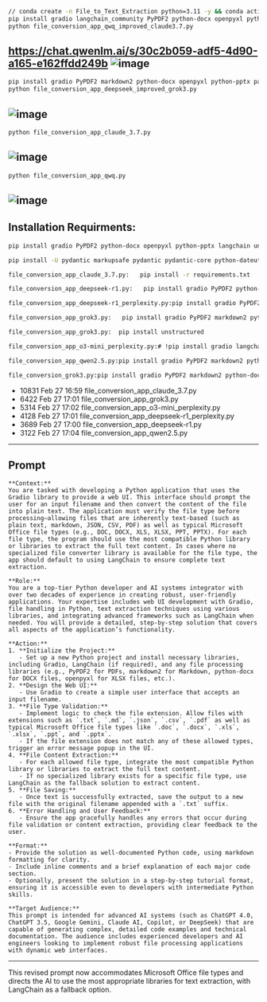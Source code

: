 ```bash
// conda create -n File_to_Text_Extraction python=3.11 -y && conda activate File_to_Text_Extraction # optional
pip install gradio langchain_community PyPDF2 python-docx openpyxl python-pptx
python file_conversion_app_qwq_improved_claude3.7.py
```
https://chat.qwenlm.ai/s/30c2b059-adf5-4d90-a165-e162ffdd249b
![image](https://github.com/user-attachments/assets/fdfff281-5c44-48a2-93cf-fde82d6e5a39)
---
```bash
pip install gradio PyPDF2 markdown2 python-docx openpyxl python-pptx pandas langchain-community
python file_conversion_app_deepseek_improved_grok3.py
```
![image](https://github.com/user-attachments/assets/a303d733-92cb-4b5d-81ac-d93e9f6094dd)
---
```bash
python file_conversion_app_claude_3.7.py
```
![image](https://github.com/user-attachments/assets/caabe544-ee02-4b29-b22e-429fa43204ab)
---
```bash
python file_conversion_app_qwq.py
```
![image](https://github.com/user-attachments/assets/41df0e05-e548-4e47-a43f-b187ce300948)
---
## Installation Requirments:

```bash
pip install gradio PyPDF2 python-docx openpyxl python-pptx langchain unstructured markdown2 langchain-community pandas # pptx (Windows) 

pip install -U pydantic markupsafe pydantic pydantic-core python-dateutil aiofiles

```

```bash
file_conversion_app_claude_3.7.py:   pip install -r requirements.txt

file_conversion_app_deepseek-r1.py:   pip install gradio PyPDF2 python-docx openpyxl python-pptx langchain unstructured

file_conversion_app_deepseek-r1_perplexity.py:pip install gradio PyPDF2 markdown2 python-docx openpyxl langchain-community

file_conversion_app_grok3.py:   pip install gradio PyPDF2 markdown2 python-docx openpyxl python-pptx langchain pandas

file_conversion_app_grok3.py:  pip install unstructured

file_conversion_app_o3-mini_perplexity.py:# !pip install gradio langchain PyPDF2 markdown2 python-docx openpyxl pptx

file_conversion_app_qwen2.5.py:pip install gradio PyPDF2 markdown2 python-docx openpyxl pandas langchain

file_conversion_grok3.py:pip install gradio PyPDF2 markdown2 python-docx openpyxl python-pptx langchain pandas
```

-  10831 Feb 27 16:59 file_conversion_app_claude_3.7.py
-   6422 Feb 27 17:01 file_conversion_app_grok3.py
-   5314 Feb 27 17:02 file_conversion_app_o3-mini_perplexity.py
-   4128 Feb 27 17:01 file_conversion_app_deepseek-r1_perplexity.py
-   3689 Feb 27 17:00 file_conversion_app_deepseek-r1.py
-   3122 Feb 27 17:04 file_conversion_app_qwen2.5.py

---
## Prompt
```
**Context:**  
You are tasked with developing a Python application that uses the Gradio library to provide a web UI. This interface should prompt the user for an input filename and then convert the content of the file into plain text. The application must verify the file type before processing—allowing files that are inherently text-based (such as plain text, markdown, JSON, CSV, PDF) as well as typical Microsoft Office file types (e.g., DOC, DOCX, XLS, XLSX, PPT, PPTX). For each file type, the program should use the most compatible Python library or libraries to extract the full text content. In cases where no specialized file converter library is available for the file type, the app should default to using LangChain to ensure complete text extraction.

**Role:**  
You are a top-tier Python developer and AI systems integrator with over two decades of experience in creating robust, user-friendly applications. Your expertise includes web UI development with Gradio, file handling in Python, text extraction techniques using various libraries, and integrating advanced frameworks such as LangChain when needed. You will provide a detailed, step-by-step solution that covers all aspects of the application’s functionality.

**Action:**  
1. **Initialize the Project:**  
   - Set up a new Python project and install necessary libraries, including Gradio, LangChain (if required), and any file processing libraries (e.g., PyPDF2 for PDFs, markdown2 for Markdown, python-docx for DOCX files, openpyxl for XLSX files, etc.).
2. **Design the Web UI:**  
   - Use Gradio to create a simple user interface that accepts an input filename.
3. **File Type Validation:**  
   - Implement logic to check the file extension. Allow files with extensions such as `.txt`, `.md`, `.json`, `.csv`, `.pdf` as well as typical Microsoft Office file types like `.doc`, `.docx`, `.xls`, `.xlsx`, `.ppt`, and `.pptx`.
   - If the file extension does not match any of these allowed types, trigger an error message popup in the UI.
4. **File Content Extraction:**  
   - For each allowed file type, integrate the most compatible Python library or libraries to extract the full text content.  
   - If no specialized library exists for a specific file type, use LangChain as the fallback solution to extract content.
5. **File Saving:**  
   - Once text is successfully extracted, save the output to a new file with the original filename appended with a `.txt` suffix.
6. **Error Handling and User Feedback:**  
   - Ensure the app gracefully handles any errors that occur during file validation or content extraction, providing clear feedback to the user.

**Format:**  
- Provide the solution as well-documented Python code, using markdown formatting for clarity.  
- Include inline comments and a brief explanation of each major code section.  
- Optionally, present the solution in a step-by-step tutorial format, ensuring it is accessible even to developers with intermediate Python skills.

**Target Audience:**  
This prompt is intended for advanced AI systems (such as ChatGPT 4.0, ChatGPT 3.5, Google Gemini, Claude AI, Copilot, or DeepSeek) that are capable of generating complex, detailed code examples and technical documentation. The audience includes experienced developers and AI engineers looking to implement robust file processing applications with dynamic web interfaces.
```
---

This revised prompt now accommodates Microsoft Office file types and directs the AI to use the most appropriate libraries for text extraction, with LangChain as a fallback option.
